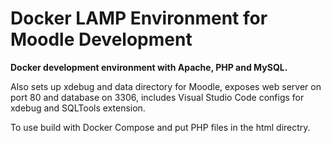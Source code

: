 # Docker LAMP Environment for Moodle Development

**Docker development environment with Apache, PHP and MySQL.**

Also sets up xdebug and data directory for Moodle, exposes web server on port 80 and database on 3306, includes Visual Studio Code configs for xdebug and SQLTools extension. 

To use build with Docker Compose and put PHP files in the html directry.